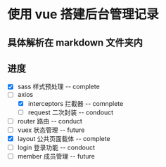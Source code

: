 # 使用 vue 搭建后台管理记录

## 具体解析在 markdown 文件夹内

## 进度

- [x] sass 样式预处理 -- complete
- [ ] axios
  - [x] interceptors 拦截器 -- comnplete
  - [ ] request 二次封装 -- condouct
- [ ] router 路由 -- conduct
- [ ] vuex 状态管理  -- future
- [x] layout 公共页面载体 -- complete
- [ ] login 登录功能 -- condouct
- [ ] member 成员管理 -- future
